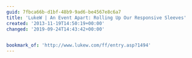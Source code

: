 ```yaml
---
guid: 7fbca66b-d1bf-48b9-9ad6-be4567e8c6a7
title: 'LukeW | An Event Apart: Rolling Up Our Responsive Sleeves'
created: '2013-11-19T14:50:19+00:00'
changed: '2019-09-24T14:43:42+00:00'


bookmark_of: 'http://www.lukew.com/ff/entry.asp?1494'
---
```




